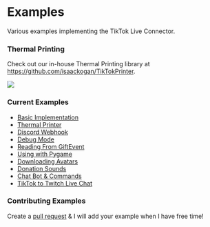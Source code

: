 Examples
======
Various examples implementing the TikTok Live Connector.

### Thermal Printing

Check out our in-house Thermal Printing library at https://github.com/isaackogan/TikTokPrinter.

[![](https://github.com/isaackogan/TikTokLive/raw/master/.github/RESOURCES/printer.gif)](https://github.com/isaackogan/TikTokPrinter)

### Current Examples

- [Basic Implementation](basic.py)
- [Thermal Printer](https://github.com/isaackogan/TikTokPrinter)
- [Discord Webhook](discord.py)
- [Debug Mode](debug.py)
- [Reading From GiftEvent](gifts.py)
- [Using with Pygame](pygame.py)
- [Downloading Avatars](avatars.py)
- [Donation Sounds](DonationSounds)
- [Chat Bot & Commands](commands.py)
- [TikTok to Twitch Live Chat](twitch.py)

### Contributing Examples

Create a [pull request](https://github.com/isaackogan/TikTok-Live-Connector/pulls) & I will add your example when I have free time!
